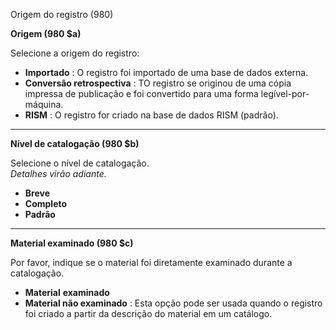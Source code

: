 Origem do registro (980)

**Origem (980 $a)**

Selecione a origem do registro:

- **Importado** : O registro foi importado de uma base de dados externa.
- **Conversão retrospectiva** : TO registro se originou de uma cópia impressa de publicação e foi convertido para uma forma legível-por-máquina.
- **RISM** : O registro for criado na base de dados RISM (padrão).

** **

**Nível de catalogação (980 $b)**

Selecione o nível de catalogação.   
_Detalhes virão adiante._

- **Breve**
- **Completo**   
- **Padrão**   

** **

**Material examinado (980 $c)**

Por favor, indique se o material foi diretamente examinado durante a catalogação.

- **Material**  **examinado** 
- **Material não examinado** : Esta opção pode ser usada quando o registro foi criado a partir da descrição do material em um catálogo.